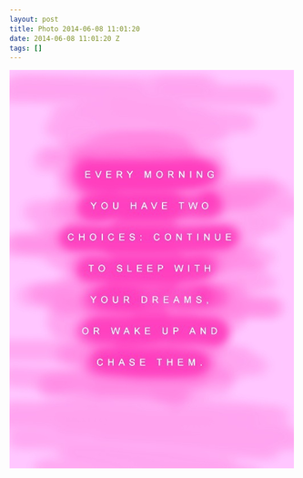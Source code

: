 ```yaml
---
layout: post
title: Photo 2014-06-08 11:01:20
date: 2014-06-08 11:01:20 Z
tags: []
---
```

![](/media/2014/06/88163385185.jpg)
